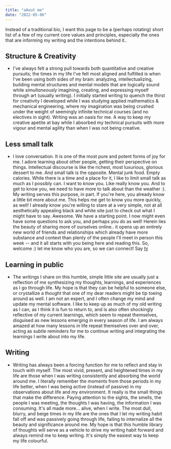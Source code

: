 ```yaml
---
title: "aAout me"
date: "2022-05-06"
---
```


Instead of a traditional bio, I want this page to be a (perhaps rotating) short list of a few of my current core values and principles, especially the ones that are informing my writing and the intentions behind it.. 


## Structure & Creativity 
- I've always felt a strong pull towards both quantitative and creative pursuits; the times in my life I've felt most aligned and fulfilled is when I've been using both sides of my brain: analyzing, intellectualizing, building mental structures and mental models that are logically sound while _simultaneously_ imagining, creating, and expressing myself through art (usually writing). I initially started writing to quench the thirst for creativity I developed while I was studying applied mathematics & mechanical engineering, where my imagination was being crushed under the weight of seemingly infinite technical courses (and no electives in sight). Writing was an oasis for me. A way to keep my creative apetite at bay while I absorbed my technical pursuits with more vigour and mental agility than when I was not being creative.

## Less small talk
- I love conversation. It is one of the most pure and potent forms of joy for me. I adore learning about other people, getting their perspective on things. Intellectual discourse is like the richest, most luxurious, glorious dessert to me. And small talk is the opposite. Mental junk food. Empty calories. While there is a time and a place for it, I like to limit small talk as much as I possibly can. I want to *know* you. Like really know you. And to get to know you, we need to have more to talk about than the weather :). My writing serves this purpose, in part. If you're here, you already know a little bit more about me. This helps me get to know you more quickly, as well! I already know you're willing to stare at a very simple, not at all aesthetically appealing black and white site just to check out what I might have to say. Awesome. We have a starting point. I now might even have some questions to ask you, and perhaps you do as well! Herein lies the beauty of sharing more of ourselves online.. it opens up an entirely new world of friends and relationships which already have more substance and context than plenty of the people I'll meet in person this week -- and it all starts with you  being here and reading this. So, welcome :) let me know who you are, so we can connect! Say [hi](https://twitter.com/isabelhazan)

## Learning in public
- The writings I share on this humble, simple little site are usually just a reflection of me synthesizing my thoughts, learnings, and experiences as I go through life. My hope is that they can be helpful to someone else, or crystallize a thought that one of my dear readers might be tip toeing around as well. I am not an expert, and I often change my mind and update my mental software. I like to keep up as much of my old writing as I can, as I think it is fun to return to, and is also often shockingly reflective of my current learnings, which seem to repeat themselves, disguised as new lessons emerging in every season of life. I am always amazed at how many lessons in life repeat themselves over and over, acting as subtle reminders for me to continue writing and integrating the learnings I write about into my life.

## Writing
- Writing has always been a forcing function for me to reflect and stay in touch with myself. The most vivid, present, and heightened times in my life are those when I was writing consistently and absorbing the world around me. I literally remember the moments from those periods in my life better, when I was being active (instead of passive) in my observations about life and my environment. It really is the small things that make the difference. Paying attention to the sights, the smells, the people I was meeting, the thoughts I was having, the information I was consuming. It's all made more... alive, when I write. The most dull, blurry, and beige times in my life are the ones that I let my writing habit fall off and was passively going through life, failing to internalize all the beauty and significance around me. My hope is that this humble library of thoughts will serve as a vehicle to drive my writing habit forward and always remind me to keep writing. It's simply the easiest way to keep my life colourful. 
